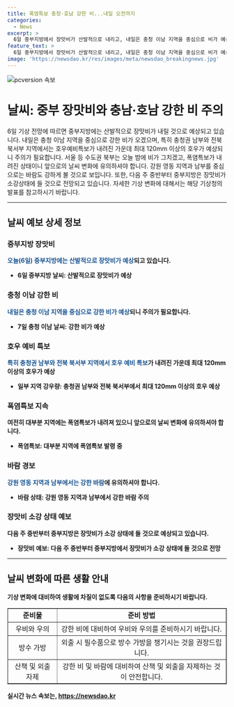 ```yaml
---
title: 폭염특보 충청·호남 강한 비...내일 오전까지
categories:
  - News
excerpt: >
  6일 중부지방에서 장맛비가 산발적으로 내리고, 내일은 충청 이남 지역을 중심으로 비가 예상됩니다. 특히 충청과 호남 지역은 강한 비에 주의해야 합니다. 충남과 전북 일부 지역에는 120mm 이상의 호우가 예상되며, 대부분 지역은 폭염특보가 유지됩니다. 내일 낮에는 대부분 소강상태를 보일 것으로 예상되며, 강원 영동 지역과 남부는 강한 바람이 불 것으로 예보됩니다. 다음 주 중반부터 중부지방은 장맛비가 소강상태에 들 것으로 전망됩니다.
feature_text: >
  6일 중부지방에서 장맛비가 산발적으로 내리고, 내일은 충청 이남 지역을 중심으로 비가 예상됩니다. 특히 충청과 호남 지역은 강한 비에 주의해야 합니다. 충남과 전북 일부 지역에는 120mm 이상의 호우가 예상되며, 대부분 지역은 폭염특보가 유지됩니다. 내일 낮에는 대부분 소강상태를 보일 것으로 예상되며, 강원 영동 지역과 남부는 강한 바람이 불 것으로 예보됩니다. 다음 주 중반부터 중부지방은 장맛비가 소강상태에 들 것으로 전망됩니다.
image: 'https://newsdao.kr/res/images/meta/newsdao_breakingnews.jpg'
---
```


<p><img src="https://newsdao.kr/res/images/meta/newsdao_breakingnews.jpg" alt="pcversion 속보" /></p>

<h1>날씨: 중부 장맛비와 충남·호남 강한 비 주의</h1>

<p data-ke-size="size16">6일 기상 전망에 따르면 중부지방에는 산발적으로 장맛비가 내릴 것으로 예상되고 있습니다. 내일은 충청 이남 지역을 중심으로 강한 비가 오겠으며, 특히 충청권 남부와 전북 북서부 지역에서는 호우예비특보가 내려진 가운데 최대 120mm 이상의 호우가 예상되니 주의가 필요합니다. 서울 등 수도권 북부는 오늘 밤에 비가 그치겠고, 폭염특보가 내려진 상태이니 앞으로의 날씨 변화에 유의하셔야 합니다. 강원 영동 지역과 남부를 중심으로는 바람도 강하게 불 것으로 보입니다. 또한, 다음 주 중반부터 중부지방은 장맛비가 소강상태에 들 것으로 전망되고 있습니다. 자세한 기상 변화에 대해서는 해당 기상청의 발표를 참고하시기 바랍니다.</p>

<hr>

<h2 data-ke-size="size26">날씨 예보 상세 정보</h2>

<h3>중부지방 장맛비</h3>

<p data-ke-size="size16"><b><span style="color: #1a5490;">오늘(6일) 중부지방에는 산발적으로 장맛비가 예상</span><b>되고 있습니다.</p>

<ul>
    <li><b>6일 중부지방 날씨:</b> 산발적으로 장맛비가 예상</li>
</ul>

<h3>충청 이남 강한 비</h3>

<p data-ke-size="size16"><b><span style="color: #1a5490;">내일은 충청 이남 지역을 중심으로 강한 비가 예상</span><b>되니 주의가 필요합니다.</p>

<ul>
    <li><b>7일 충청 이남 날씨:</b> 강한 비가 예상</li>
</ul>

<h3>호우 예비 특보</h3>

<p data-ke-size="size16"><b><span style="color: #1a5490;">특히 충청권 남부와 전북 북서부 지역에서 호우 예비 특보</span><b>가 내려진 가운데 최대 120mm 이상의 호우가 예상</p>

<ul>
    <li><b>일부 지역 강우량:</b> 충청권 남부와 전북 북서부에서 최대 120mm 이상의 호우 예상</li>
</ul>

<h3>폭염특보 지속</h3>

<p data-ke-size="size16">여전히 대부분 지역에는 <b>폭염특보</b>가 내려져 있으니 앞으로의 날씨 변화에 유의하셔야 합니다.</p>

<ul>
    <li><b>폭염특보:</b> 대부분 지역에 폭염특보 발령 중</li>
</ul>

<h3>바람 경보</h3>

<p data-ke-size="size16"><b><span style="color: #1a5490;">강원 영동 지역과 남부에서는 강한 바람</span><b>에 유의하셔야 합니다.</p>

<ul>
    <li><b>바람 상태:</b> 강원 영동 지역과 남부에서 강한 바람 주의</li>
</ul>

<h3>장맛비 소강 상태 예보</h3>

<p data-ke-size="size16">다음 주 중반부터 중부지방은 <b>장맛비가 소강 상태</b>에 들 것으로 예상되고 있습니다.</p>

<ul>
    <li><b>장맛비 예보:</b> 다음 주 중반부터 중부지방에서 장맛비가 소강 상태에 들 것으로 전망</li>
</ul>

<hr>

<h2 data-ke-size="size26">날씨 변화에 따른 생활 안내</h2>

<p data-ke-size="size16">기상 변화에 대비하여 생활에 차질이 없도록 다음의 사항을 준비하시기 바랍니다.</p>

<table style="width: 100%;" border="1">
<tbody>
<tr>
<td style="text-align: center; height: 17px;"><b>준비물</b></td>
<td style="text-align: center; height: 17px;"><b>준비 방법</b></td>
</tr>
<tr>
<td style="text-align: center; height: 17px;">우비와 우의</td>
<td style="text-align: center; height: 17px;">강한 비에 대비하여 우비와 우의를 준비하시기 바랍니다.</td>
</tr>
<tr>
<td style="text-align: center; height: 17px;">방수 가방</td>
<td style="text-align: center; height: 17px;">외출 시 필수품으로 방수 가방을 챙기시는 것을 권장드립니다.</td>
</tr>
<tr>
<td style="text-align: center; height: 17px;">산책 및 외출 자제</td>
<td style="text-align: center; height: 17px;">강한 비 및 바람에 대비하여 산책 및 외출을 자제하는 것이 안전합니다.</td>
</tr>
</tbody>
</table>
실시간 뉴스 속보는, <a href="https://newsdao.kr" rel="dofollow">https://newsdao.kr</a>


